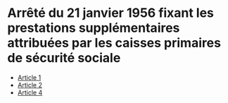 # Arrêté du 21 janvier 1956 fixant les prestations supplémentaires attribuées par les caisses primaires de sécurité sociale

- [Article 1](article-1.md)
- [Article 2](article-2.md)
- [Article 4](article-4.md)
